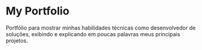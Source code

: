 # My Portfolio
Portfólio para mostrar minhas habilidades técnicas como desenvolvedor de soluções, exibindo e explicando em poucas palavras meus principais projetos.
